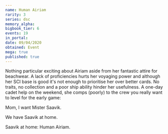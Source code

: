 ```yaml
---
name: Human Airiam
rarity: 3
series: dsc
memory_alpha:
bigbook_tier: 6
events: 19
in_portal:
date: 09/04/2020
obtained: Event
mega: true
published: true
---
```


Nothing particular exciting about Airiam aside from her fantastic attire for beachwear. A lack of proficiencies hurts her voyaging power and although her SCI base is good it's not enough to prioritise her over better cards. No traits, no collection and a poor ship ability hinder her usefulness. A one-day cadet help on the weekend, she comps (poorly) to the crew you really want to level for the early game:

Mom, I want Mister Saavik.

We have Saavik at home.

Saavik at home: Human Airiam.
